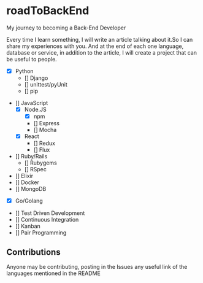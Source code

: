 # roadToBackEnd
My journey to becoming a Back-End Developer

Every time I learn something, I will write an article talking about it.So I can share my experiences with you.
And at the end of each one language, database or service, in addition to the article, I will create a project that can be useful to people.

* [x] Python
	* [] Django
	* [] unittest/pyUnit
	* [] pip
* [] JavaScript
	* [x] Node.JS
		* [x] npm
		* [] Express
		* [] Mocha
	* [x] React
		* [] Redux
		* [] Flux
* [] Ruby/Rails
	* [] Rubygems
	* [] RSpec
* [] Elixir
* [] Docker
* [] MongoDB
* [x] Go/Golang
* [] Test Driven Development
* [] Continuous Integration
* [] Kanban
* [] Pair Programming

## Contributions
Anyone may be contributing, posting in the Issues any useful link of the languages mentioned in the README